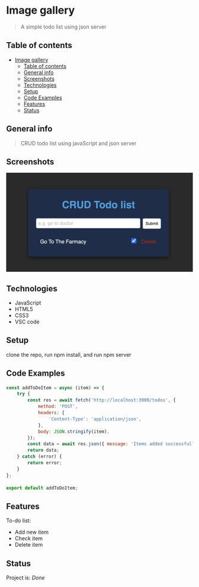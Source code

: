 # Image gallery

> A simple todo list using json server

## Table of contents

- [Image gallery](#image-gallery)
  - [Table of contents](#table-of-contents)
  - [General info](#general-info)
  - [Screenshots](#screenshots)
  - [Technologies](#technologies)
  - [Setup](#setup)
  - [Code Examples](#code-examples)
  - [Features](#features)
  - [Status](#status)

## General info

> CRUD todo list using javaScript and json server

## Screenshots

![Example screenshot](./assets/todo.png)

## Technologies

- JavaScript
- HTML5
- CSS3
- VSC code

## Setup

clone the repo, run npm install, and run npm server

## Code Examples

```js
const addToDoItem = async (item) => {
	try {
		const res = await fetch('http://localhost:3000/todos', {
			method: 'POST',
			headers: {
				'Content-Type': 'application/json',
			},
			body: JSON.stringify(item),
		});
		const data = await res.json({ message: 'Items added successfully...' });
		return data;
	} catch (error) {
		return error;
	}
};

export default addToDoItem;
```

## Features

To-do list:

- Add new item
- Check item
- Delete item

## Status

Project is: _Done_
